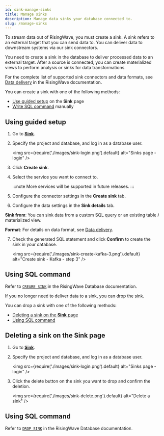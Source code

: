 ```yaml
---
id: sink-manage-sinks
title: Manage sinks
description: Manage data sinks your database connected to.
slug: /manage-sinks
---
```


To stream data out of RisingWave, you must create a sink. A sink refers to an external target that you can send data to. You can deliver data to downstream systems via our sink connectors.

You need to create a sink in the database to deliver processed data to an external target. After a source is connected, you can create materialized views to perform analysis or sinks for data transformations.

For the complete list of supported sink connectors and data formats, see [Data delivery](/docs/current/data-delivery/) in the RisingWave documentation.

You can create a sink with one of the following methods:

- [Use guided setup](#using-guided-setup) on the **Sink** page
- [Write SQL command](#using-sql-command) manually

## Using guided setup

1. Go to [**Sink**](https://cloud.risingwave.com/sink/).

2. Specify the project and database, and log in as a database user.

    <img
    src={require('./images/sink-login.png').default}
    alt="Sinks page - login"
    />

3. Click **Create sink**.

4. Select the service you want to connect to.

    :::note
    More services will be supported in future releases.
    :::

5. Configure the connector settings in the **Create sink** tab.

6. Configure the data settings in the **Sink details** tab.

  **Sink from**: You can sink data from a custom SQL query or an existing table / materialized view.

  **Format**: For details on data format, see [Data delivery](/docs/current/data-delivery/).
  
7. Check the generated SQL statement and click **Confirm** to create the sink in your database.

    <img
    src={require('./images/sink-create-kafka-3.png').default}
    alt="Create sink - Kafka - step 3"
    />

## Using SQL command

Refer to [`CREARE SINK`](/docs/current/sql-create-sink) in the RisingWave Database documentation.

If you no longer need to deliver data to a sink, you can drop the sink.

You can drop a sink with one of the following methods:

- [Deleting a sink on the **Sink** page](#deleting-a-sink-on-the-sink-page)
- [Using SQL command](#using-sql-command)

## Deleting a sink on the **Sink** page

1. Go to [**Sink**](https://cloud.risingwave.com/sink/).

2. Specify the project and database, and log in as a database user.

    <img
    src={require('./images/sink-login.png').default}
    alt="Sinks page - login"
    />

3. Click the delete button on the sink you want to drop and confirm the deletion.

    <img
    src={require('./images/sink-delete.png').default}
    alt="Delete a sink"
    />

## Using SQL command

Refer to [`DROP SINK`](/docs/current/sql-drop-sink) in the RisingWave Database documentation.

